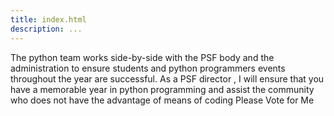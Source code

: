 ```yaml
---
title: index.html
description: ...
---
```


The python team works side\-by\-side with the PSF body and the administration to ensure students and python programmers events throughout the year are successful. As a PSF director , I will ensure that you have a memorable year in python programming and assist the community who does not have the advantage of means of coding 
Please Vote for Me


